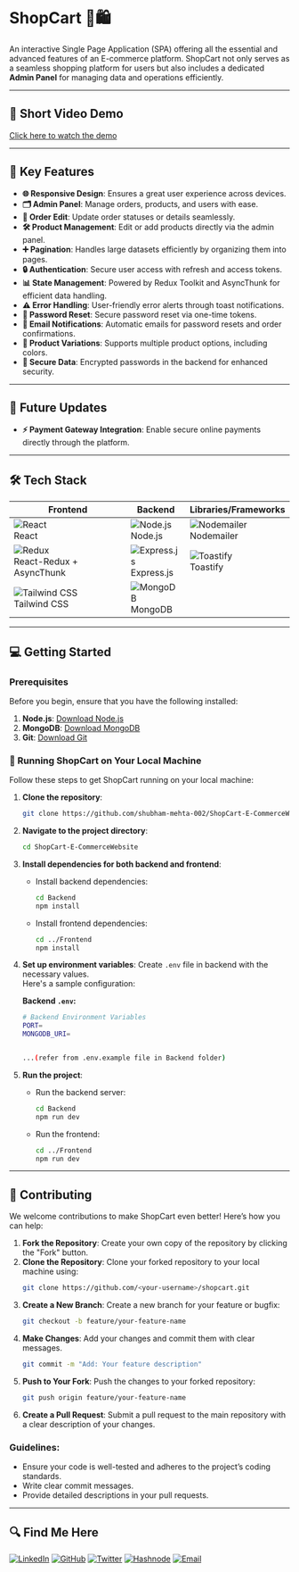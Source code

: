 # ShopCart 🏢🛍️
An interactive Single Page Application (SPA) offering all the essential and advanced features of an E-commerce platform. ShopCart not only serves as a seamless shopping platform for users but also includes a dedicated **Admin Panel** for managing data and operations efficiently.

---

## 🎥 Short Video Demo
[Click here to watch the demo](https://github.com/user-attachments/assets/cfb04526-b484-4cab-a5b9-c72d78d4a878)

---

## 🔑 Key Features

- **🌐 Responsive Design**: Ensures a great user experience across devices.
- **🗂️ Admin Panel**: Manage orders, products, and users with ease.
- **🔄 Order Edit**: Update order statuses or details seamlessly.
- **🛠️ Product Management**: Edit or add products directly via the admin panel.
- **➕ Pagination**: Handles large datasets efficiently by organizing them into pages.
- **🔒 Authentication**: Secure user access with refresh and access tokens.
- **📊 State Management**: Powered by Redux Toolkit and AsyncThunk for efficient data handling.
- **⚠️ Error Handling**: User-friendly error alerts through toast notifications.
- **🔐 Password Reset**: Secure password reset via one-time tokens.
- **📧 Email Notifications**: Automatic emails for password resets and order confirmations.
- **🎨 Product Variations**: Supports multiple product options, including colors.
- **🔑 Secure Data**: Encrypted passwords in the backend for enhanced security.

---
## 🚀 Future Updates

- **⚡ Payment Gateway Integration**: Enable secure online payments directly through the platform.

---

## 🛠️ Tech Stack


| **Frontend**            | **Backend**             | **Libraries/Frameworks** |
|--------------------------|-------------------------|---------------------------|
| ![React](https://img.shields.io/badge/-React-61DAFB?logo=react&logoColor=white&style=for-the-badge)<br>React | ![Node.js](https://img.shields.io/badge/-Node.js-339933?logo=node.js&logoColor=white&style=for-the-badge)<br>Node.js | ![Nodemailer](https://img.shields.io/badge/-Nodemailer-green?logo=mail.ru&logoColor=white&style=for-the-badge)<br>Nodemailer |
| ![Redux](https://img.shields.io/badge/-Redux-764ABC?logo=redux&logoColor=white&style=for-the-badge)<br>React-Redux + AsyncThunk | ![Express.js](https://img.shields.io/badge/-Express.js-000000?logo=express&logoColor=white&style=for-the-badge)<br>Express.js | ![Toastify](https://img.shields.io/badge/-Toastify-ff8c00?logo=javascript&logoColor=white&style=for-the-badge)<br>Toastify |
| ![Tailwind CSS](https://img.shields.io/badge/-Tailwind%20CSS-06B6D4?logo=tailwind-css&logoColor=white&style=for-the-badge)<br>Tailwind CSS | ![MongoDB](https://img.shields.io/badge/-MongoDB-47A248?logo=mongodb&logoColor=white&style=for-the-badge)<br>MongoDB | |



---
## 💻 Getting Started

### Prerequisites

Before you begin, ensure that you have the following installed:

1. **Node.js**: [Download Node.js](https://nodejs.org)
2. **MongoDB**: [Download MongoDB](https://www.mongodb.com)
3. **Git**: [Download Git](https://git-scm.com)

### 🚀 Running ShopCart on Your Local Machine

Follow these steps to get ShopCart running on your local machine:

1. **Clone the repository**:
    ```bash
    git clone https://github.com/shubham-mehta-002/ShopCart-E-CommerceWebsite.git
    ```

2. **Navigate to the project directory**:
    ```bash
    cd ShopCart-E-CommerceWebsite
    ```

3. **Install dependencies for both backend and frontend**:

    - Install backend dependencies:
      ```bash
      cd Backend
      npm install
      ```

    - Install frontend dependencies:
      ```bash
      cd ../Frontend
      npm install
      ```

4. **Set up environment variables**: Create `.env` file in backend with the necessary values.  
   Here's a sample configuration:

    **Backend `.env`:**
    ```bash
    # Backend Environment Variables
    PORT=
    MONGODB_URI=

    
    ...(refer from .env.example file in Backend folder)
    ```


5. **Run the project**:
    - Run the backend server:
      ```bash
      cd Backend
      npm run dev
      ```
    - Run the frontend:
      ```bash
      cd ../Frontend
      npm run dev
      ```
---




## 👤 Contributing

We welcome contributions to make ShopCart even better! Here’s how you can help:

1. **Fork the Repository**: Create your own copy of the repository by clicking the "Fork" button.
2. **Clone the Repository**: Clone your forked repository to your local machine using:
   ```bash
   git clone https://github.com/<your-username>/shopcart.git
   ```
3. **Create a New Branch**: Create a new branch for your feature or bugfix:
   ```bash
   git checkout -b feature/your-feature-name
   ```
4. **Make Changes**: Add your changes and commit them with clear messages.
   ```bash
   git commit -m "Add: Your feature description"
   ```
5. **Push to Your Fork**: Push the changes to your forked repository:
   ```bash
   git push origin feature/your-feature-name
   ```
6. **Create a Pull Request**: Submit a pull request to the main repository with a clear description of your changes.

### Guidelines:
- Ensure your code is well-tested and adheres to the project’s coding standards.
- Write clear commit messages.
- Provide detailed descriptions in your pull requests.

---


## 🔍 Find Me Here

[![LinkedIn](https://img.shields.io/badge/-LinkedIn-0A66C2?logo=linkedin&logoColor=white&style=for-the-badge)](https://www.linkedin.com/in/shubham-mehta-6b8115284) 
[![GitHub](https://img.shields.io/badge/-GitHub-181717?logo=github&logoColor=white&style=for-the-badge)](https://github.com/shubham-mehta-002) 
[![Twitter](https://img.shields.io/badge/-Twitter-1DA1F2?logo=twitter&logoColor=white&style=for-the-badge)](https://x.com/mehtashubham002) 
[![Hashnode](https://img.shields.io/badge/-Hashnode-2962FF?logo=hashnode&logoColor=white&style=for-the-badge)](https://shubham-mehta.hashnode.dev/) 
[![Email](https://img.shields.io/badge/-Email-D14836?logo=gmail&logoColor=white&style=for-the-badge)](mailto:mehta.shubham002@gmail.com)
